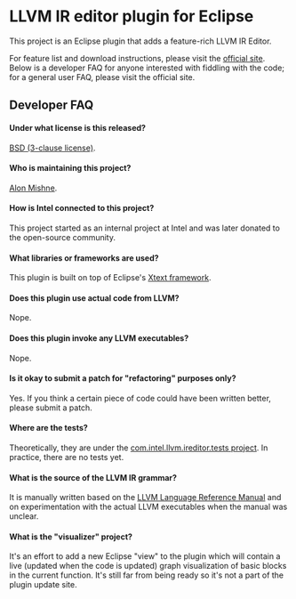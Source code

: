 LLVM IR editor plugin for Eclipse
=================================

This project is an Eclipse plugin that adds a feature-rich LLVM IR Editor.

For feature list and download instructions, please visit the [official site](http://amishne.github.com/llvm-ir-editor). Below is a developer FAQ for anyone interested with fiddling with the code; for a general user FAQ, please visit the official site.

Developer FAQ
-------------

#### Under what license is this released?

[BSD (3-clause license)](http://opensource.org/licenses/BSD-3-Clause).

#### Who is maintaining this project?

[Alon Mishne](https://github.com/amishne).

#### How is Intel connected to this project?

This project started as an internal project at Intel and was later donated to the open-source community.

#### What libraries or frameworks are used?

This plugin is built on top of Eclipse's [Xtext framework](http://www.eclipse.org/Xtext/).

#### Does this plugin use actual code from LLVM?

Nope.

#### Does this plugin invoke any LLVM executables?

Nope.

#### Is it okay to submit a patch for "refactoring" purposes only?

Yes. If you think a certain piece of code could have been written better, please submit a patch.

#### Where are the tests?

Theoretically, they are under the [com.intel.llvm.ireditor.tests project](https://github.com/amishne/llvm-ir-editor/tree/master/com.intel.llvm.ireditor.tests). In practice, there are no tests yet.

#### What is the source of the LLVM IR grammar?

It is manually written based on the [LLVM Language Reference Manual](http://llvm.org/docs/LangRef.html) and on experimentation with the actual LLVM executables when the manual was unclear.

#### What is the "visualizer" project?

It's an effort to add a new Eclipse "view" to the plugin which will contain a live (updated when the code is updated) graph visualization of basic blocks in the current function.
It's still far from being ready so it's not a part of the plugin update site.
